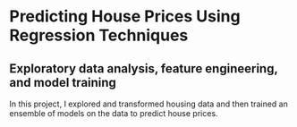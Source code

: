 # Predicting House Prices Using Regression Techniques

## Exploratory data analysis, feature engineering, and model training

In this project, I explored and transformed housing data and then trained an ensemble of models on the data to predict house prices.
